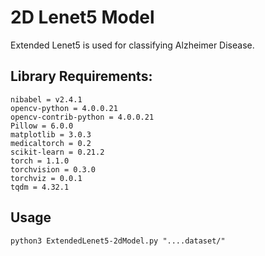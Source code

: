 # 2D Lenet5 Model

Extended Lenet5 is used for classifying Alzheimer Disease.

## Library Requirements:


```
nibabel = v2.4.1 
opencv-python = 4.0.0.21 
opencv-contrib-python = 4.0.0.21 
Pillow = 6.0.0 
matplotlib = 3.0.3
medicaltorch = 0.2 
scikit-learn = 0.21.2 
torch = 1.1.0 
torchvision = 0.3.0 
torchviz = 0.0.1 
tqdm = 4.32.1
```


## Usage

```
python3 ExtendedLenet5-2dModel.py "....dataset/"

```
